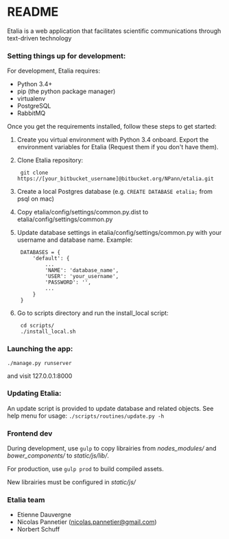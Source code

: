 # README #

Etalia is a web application that facilitates scientific communications through 
text-driven technology 

### Setting things up for development:

For development, Etalia requires:

* Python 3.4+
* pip (the python package manager)
* virtualenv
* PostgreSQL
* RabbitMQ

Once you get the requirements installed, follow these steps to get started:

1. Create you virtual environment with Python 3.4 onboard. Export the environment variables for Etalia (Request them if you don't have them). 

2. Clone Etalia repository:
        
        git clone https://[your_bitbucket_username]@bitbucket.org/NPann/etalia.git

3. Create a local Postgres database (e.g. `CREATE DATABASE etalia;` from psql on mac)

4. Copy etalia/config/settings/common.py.dist to etalia/config/settings/common.py

5. Update database settings in etalia/config/settings/common.py with your username and database name. Example:
    
        DATABASES = {
            'default': {
                ...
                'NAME': 'database_name',
                'USER': 'your_username',
                'PASSWORD': '',
                ...
            }
        }

6. Go to scripts directory and run the install_local script:

        cd scripts/
        ./install_local.sh

### Launching the app:

`
./manage.py runserver
`

and visit 127.0.0.1:8000

### Updating Etalia:

An update script is provided to update database and related objects.
See help menu for usage:
`
./scripts/routines/update.py -h
`

### Frontend dev ###

During development, use ```gulp``` to copy librairies from *nodes_modules/* and *bower_components/* to *static/js/lib/*.

For production, use ```gulp prod``` to build compiled assets. 

New librairies must be configured in *static/js/*

### Etalia team ###

* Etienne Dauvergne
* Nicolas Pannetier (nicolas.pannetier@gmail.com)
* Norbert Schuff
